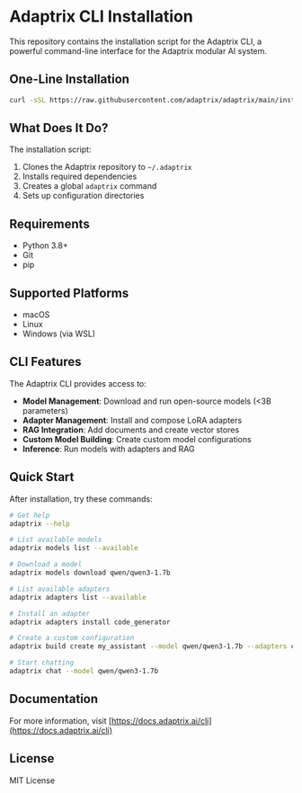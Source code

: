 # Adaptrix CLI Installation

This repository contains the installation script for the Adaptrix CLI, a powerful command-line interface for the Adaptrix modular AI system.

## One-Line Installation

```bash
curl -sSL https://raw.githubusercontent.com/adaptrix/adaptrix/main/install_adaptrix_cli.sh | bash
```

## What Does It Do?

The installation script:

1. Clones the Adaptrix repository to `~/.adaptrix`
2. Installs required dependencies
3. Creates a global `adaptrix` command
4. Sets up configuration directories

## Requirements

- Python 3.8+
- Git
- pip

## Supported Platforms

- macOS
- Linux
- Windows (via WSL)

## CLI Features

The Adaptrix CLI provides access to:

- **Model Management**: Download and run open-source models (<3B parameters)
- **Adapter Management**: Install and compose LoRA adapters
- **RAG Integration**: Add documents and create vector stores
- **Custom Model Building**: Create custom model configurations
- **Inference**: Run models with adapters and RAG

## Quick Start

After installation, try these commands:

```bash
# Get help
adaptrix --help

# List available models
adaptrix models list --available

# Download a model
adaptrix models download qwen/qwen3-1.7b

# List available adapters
adaptrix adapters list --available

# Install an adapter
adaptrix adapters install code_generator

# Create a custom configuration
adaptrix build create my_assistant --model qwen/qwen3-1.7b --adapters code_generator

# Start chatting
adaptrix chat --model qwen/qwen3-1.7b
```

## Documentation

For more information, visit [https://docs.adaptrix.ai/cli](https://docs.adaptrix.ai/cli)

## License

MIT License
